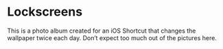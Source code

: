 # Lockscreens
This is a photo album created for an iOS Shortcut that changes the wallpaper twice each day. Don’t expect too much out of the pictures here.
